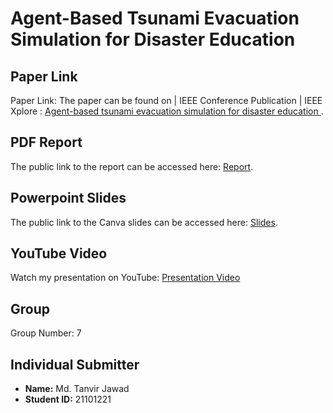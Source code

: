 
# Agent-Based Tsunami Evacuation Simulation for Disaster Education

## Paper Link
Paper Link: The paper can be found on | IEEE Conference Publication | IEEE Xplore : [Agent-based tsunami evacuation simulation for disaster education
](https://ieeexplore.ieee.org/document/6588087).
## PDF Report
The public link to the report can be accessed here: [Report](https://docs.google.com/document/d/1GAmikrzqY8WDfR39DW29vciIrErhWvx2jTeK9DOgEOg/edit).

## Powerpoint Slides
The public link to the Canva slides can be accessed here: [Slides](https://www.canva.com/design/DAFzB3WCifI/uk2zlHIPnj-2RZbVIjdLpw/view?utm_content=DAFzB3WCifI&utm_campaign=celebratory_first_publish&utm_medium=link&utm_source=editor_celebratory_first_publish).

## YouTube Video
Watch my presentation on YouTube: [Presentation Video](<URL_OF_YOUTUBE_VIDEO>)

## Group
Group Number: 7

## Individual Submitter
- **Name:** Md. Tanvir Jawad
- **Student ID:** 21101221

